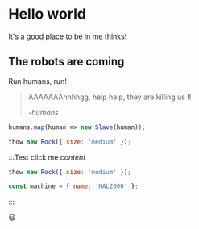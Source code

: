 # Hello world

It's a good place to be in me thinks!

## The robots are coming

Run humans, run!

> AAAAAAAhhhhgg, help help, they are killing us !!
>
> _-humans_

```js // robot.master.js
humans.map(human => new Slave(human));
```

```js // human.js
thow new Rock({ size: 'medium' });
```

:::Test click me _content_

```js // human.js | vue
thow new Rock({ size: 'medium' });
```

```js // machines.js | react
const machine = { name: 'HAL2000' };
```

:::

😃
